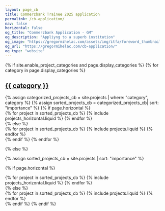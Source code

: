 ```yaml
---
layout: page_cb
title: Commerzbank Trainee 2025 application
permalink: /cb-application/
nav: false
horizontal: false
og_title: "Commerzbank Application - GM"
og_description: "Appliyng to a superb institution"
og_image: "https://gregormihelac.com/assets/img/itfa/foreword_thumbnail.jpg"
og_url: "https://gregormihelac.com/cb-application/"
og_type: "website"
---
```


<!-- pages/projects_cb.md -->
<div class="projects_cb">
{% if site.enable_project_categories and page.display_categories %}
  <!-- Display categorized projects -->
  {% for category in page.display_categories %}
  <a id="{{ category }}" href=".#{{ category }}">
    <h2 class="category">{{ category }}</h2>
  </a>
  {% assign categorized_projects_cb = site.projects | where: "category", category %}
  {% assign sorted_projects_cb = categorized_projects_cb| sort: "importance" %}
  <!-- Generate cards for each project -->
  {% if page.horizontal %}
  <div class="container">
    <div class="row row-cols-1 row-cols-md-2">
    {% for project in sorted_projects_cb %}
      {% include projects_horizontal.liquid %}
    {% endfor %}
    </div>
  </div>
  {% else %}
  <div class="row row-cols-1 row-cols-md-3">
    {% for project in sorted_projects_cb %}
      {% include projects.liquid %}
    {% endfor %}
  </div>
  {% endif %}
  {% endfor %}

{% else %}

<!-- Display projects without categories -->

{% assign sorted_projects_cb = site.projects | sort: "importance" %}

  <!-- Generate cards for each project -->

{% if page.horizontal %}

  <div class="container">
    <div class="row row-cols-1 row-cols-md-2">
    {% for project in sorted_projects_cb %}
      {% include projects_horizontal.liquid %}
    {% endfor %}
    </div>
  </div>
  {% else %}
  <div class="row row-cols-1 row-cols-md-3">
    {% for project in sorted_projects_cb %}
      {% include projects.liquid %}
    {% endfor %}
  </div>
  {% endif %}
{% endif %}
</div>
